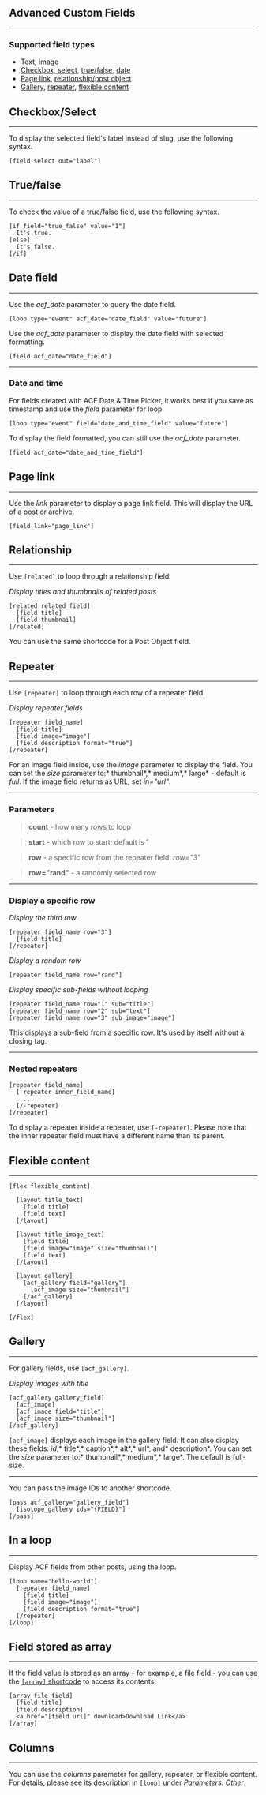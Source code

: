 
## Advanced Custom Fields
---

### Supported field types

- Text, image
- [Checkbox, select](#checkbox-select), [true/false](#true-false), [date](#date-field)
- [Page link](#page-link), [relationship/post object](#relationship)
- [Gallery](#gallery), [repeater](#repeater), [flexible content](#flexible-content)

## Checkbox/Select
---

To display the selected field's label instead of slug, use the following syntax.

~~~
[field select out="label"]
~~~

## True/false
---

To check the value of a true/false field, use the following syntax.

~~~
[if field="true_false" value="1"]
  It's true.
[else]
  It's false.
[/if]
~~~

## Date field

---

Use the *acf_date* parameter to query the date field.


~~~
[loop type="event" acf_date="date_field" value="future"]
~~~


Use the *acf_date* parameter to display the date field with selected formatting.


~~~
[field acf_date="date_field"]
~~~

---

### Date and time

For fields created with ACF Date & Time Picker, it works best if you save as timestamp and use the *field* parameter for loop.

~~~
[loop type="event" field="date_and_time_field" value="future"]
~~~

To display the field formatted, you can still use the *acf_date* parameter.

~~~
[field acf_date="date_and_time_field"]
~~~


## Page link
---

Use the *link* parameter to display a page link field. This will display the URL of a post or archive.

~~~
[field link="page_link"]
~~~


## Relationship
---

Use `[related]` to loop through a relationship field.

*Display titles and thumbnails of related posts*

~~~
[related related_field]
  [field title]
  [field thumbnail]
[/related]
~~~

You can use the same shortcode for a Post Object field.

## Repeater
---

Use `[repeater]` to loop through each row of a repeater field.


*Display repeater fields*

~~~
[repeater field_name]
  [field title]
  [field image="image"]
  [field description format="true"]
[/repeater]
~~~

For an image field inside, use the *image* parameter to display the field. You can set the *size* parameter to:* thumbnail*,* medium*,* large* - default is *full*. If the image field returns as URL, set *in="url"*.

---

### Parameters

> **count** - how many rows to loop

> **start** - which row to start; default is 1

> **row** - a specific row from the repeater field: *row="3"*

> **row="rand"** - a randomly selected row

---

### Display a specific row

*Display the third row*

~~~
[repeater field_name row="3"]
  [field title]
[/repeater]
~~~

*Display a random row*

~~~
[repeater field_name row="rand"]
~~~

*Display specific sub-fields without looping*

~~~
[repeater field_name row="1" sub="title"]
[repeater field_name row="2" sub="text"]
[repeater field_name row="3" sub_image="image"]
~~~

This displays a sub-field from a specific row. It's used by itself without a closing tag.

---

### Nested repeaters

~~~
[repeater field_name]
  [-repeater inner_field_name]
    ...
  [/-repeater]
[/repeater]
~~~

To display a repeater inside a repeater, use `[-repeater]`.  Please note that the inner repeater field must have a different name than its parent.

## Flexible content
---

~~~
[flex flexible_content]

  [layout title_text]
    [field title]
    [field text]
  [/layout]

  [layout title_image_text]
    [field title]
    [field image="image" size="thumbnail"]
    [field text]
  [/layout]

  [layout gallery]
    [acf_gallery field="gallery"]
      [acf_image size="thumbnail"]
    [/acf_gallery]
  [/layout]

[/flex]
~~~


## Gallery
---

For gallery fields, use `[acf_gallery]`.

*Display images with title*

~~~
[acf_gallery gallery_field]
  [acf_image]
  [acf_image field="title"]
  [acf_image size="thumbnail"]
[/acf_gallery]
~~~

`[acf_image]` displays each image in the gallery field. It can also display these fields: *id*,* title*,* caption*,* alt*,* url*, and* description*. You can set the *size* parameter to:* thumbnail*,* medium*,* large*. The default is full-size.

---

You can pass the image IDs to another shortcode.

~~~
[pass acf_gallery="gallery_field"]
  [isotope_gallery ids="{FIELD}"]
[/pass]
~~~


## In a loop
---

Display ACF fields from other posts, using the loop.

~~~
[loop name="hello-world"]
  [repeater field_name]
    [field title]
    [field image="image"]
    [field description format="true"]
  [/repeater]
[/loop]

~~~


## Field stored as array
---

If the field value is stored as an array - for example, a file field - you can use the [`[array]` shortcode](options-general.php?page=ccs_reference&tab=field#array) to access its contents.


~~~
[array file_field]
  [field title]
  [field description]
  <a href="[field url]" download>Download Link</a>
[/array]

~~~


## Columns
---

You can use the *columns* parameter for gallery, repeater, or flexible content. For details, please see its description in [`[loop]` under *Parameters: Other*](options-general.php?page=ccs_reference&tab=loop#other).
